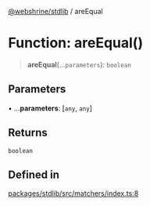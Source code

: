 [@webshrine/stdlib](../globals.md) / areEqual

# Function: areEqual()

> **areEqual**(...`parameters`): `boolean`

## Parameters

• ...**parameters**: [`any`, `any`]

## Returns

`boolean`

## Defined in

[packages/stdlib/src/matchers/index.ts:8](https://github.com/webshrine/webshrine/blob/0e16c5948921e0c95cce645760c4a8b0855b196b/packages/stdlib/src/matchers/index.ts#L8)
